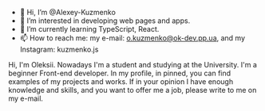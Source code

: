 - 👋 Hi, I’m @Alexey-Kuzmenko
- 👀 I’m interested in developing web pages and apps.
- 🌱 I’m currently learning TypeScript, React.
- 📫 How to reach me: my e-mail: o.kuzmenko@ok-dev.pp.ua, and my Instagram: kuzmenko.js

Hi, I'm Oleksii. Nowadays I'm a student and studying at the University. I'm a beginner  Front-end developer. In my profile, in pinned,  you can find examples of my projects and works. If in your opinion I have enough knowledge and skills, and you want to offer me a job, please write to me on my e-mail.
